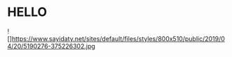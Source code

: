 # HELLO
![]https://www.sayidaty.net/sites/default/files/styles/800x510/public/2019/04/20/5190276-375226302.jpg
